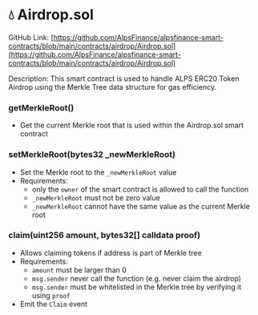 # 💧 Airdrop.sol

GitHub Link: [https://github.com/AlpsFinance/alpsfinance-smart-contracts/blob/main/contracts/airdrop/Airdrop.sol](https://github.com/AlpsFinance/alpsfinance-smart-contracts/blob/main/contracts/airdrop/Airdrop.sol)

Description: This smart contract is used to handle ALPS ERC20 Token Airdrop using the Merkle Tree data structure for gas efficiency.

### getMerkleRoot()

* Get the current Merkle root that is used within the Airdrop.sol smart contract

### setMerkleRoot(bytes32 \_newMerkleRoot)

* Set the Merkle root to the `_newMerkleRoot` value
* Requirements:
  * only the `owner` of the smart contract is allowed to call the function
  * `_newMerkleRoot` must not be zero value
  * `_newMerkleRoot` cannot have the same value as the current Merkle root

### claim(uint256 amount, bytes32\[] calldata proof)

* Allows claiming tokens if address is part of Merkle tree
* Requirements:
  * `amount` must be larger than 0
  * `msg.sender` never call the function (e.g. never claim the airdrop)
  * `msg.sender` must be whitelisted in the Merkle tree by verifying it using `proof`
* Emit the `Claim` event
